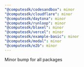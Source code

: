 ```yaml
---
"@computesdk/codesandbox": minor
"@computesdk/cloudflare": minor
"@computesdk/daytona": minor
"@computesdk/runloop": minor
"@computesdk/blaxel": minor
"@computesdk/vercel": minor
"@computesdk/example-basic": minor
"@computesdk/modal": minor
"@computesdk/e2b": minor
---
```


Minor bump for all packages
